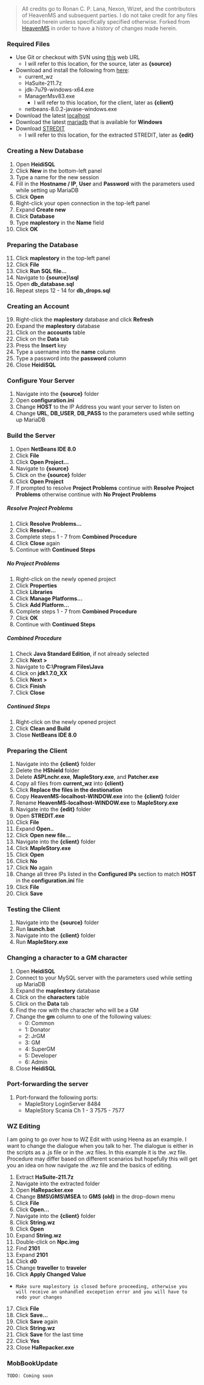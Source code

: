 > All credits go to Ronan C. P. Lana, Nexon, Wizet, and the contributors of HeavenMS and subsequent parties.
> I do not take credit for any files located herein unless specifically specified otherwise.
> Forked from [HeavenMS](https://github.com/ronancpl/HeavenMS) in order to have a history of changes made herein.

### Required Files
 * Use Git or checkout with SVN using [this](https://github.com/ryantpayton/MapleStory.git) web URL
   * I will refer to this location, for the source, later as **{source}**
 * Download and install the following from [here](https://drive.google.com/drive/folders/0BzDsHSr-0V4MYVJ0TWIxd05hYUk):
   * current_wz
   * HaSuite-211.7z
   * jdk-7u79-windows-x64.exe
   * ManagerMsv83.exe
     * I will refer to this location, for the client, later as **{client}**
   * netbeans-8.0.2-javase-windows.exe
 * Download the latest [localhost](https://hostr.co/tsYsQzzV6xT0)
 * Download the latest [mariadb](https://downloads.mariadb.org/mariadb/) that is available for **Windows**
 * Download [STREDIT](http://www.craftnet.nl/Downloads/)
   * I will refer to this location, for the extracted STREDIT, later as **{edit}**

### Creating a New Database
 1. Open **HeidiSQL**
 2. Click **New** in the bottom-left panel
 3. Type a name for the new session
 4. Fill in the **Hostname / IP**, **User** and **Password** with the parameters used while setting up MariaDB
 5. Click **Open**
 6. Right-click your open connection in the top-left panel
 7. Expand **Create new**
 8. Click **Database**
 9. Type **maplestory** in the **Name** field
 10. Click **OK**

### Preparing the Database
 11. Click **maplestory** in the top-left panel
 12. Click **File**
 13. Click **Run SQL file...**
 14. Navigate to **{source}\sql**
 15. Open **db_database.sql**
 16. Repeat steps 12 - 14 for **db_drops.sql**

### Creating an Account
 19. Right-click the **maplestory** database and click **Refresh**
 20. Expand the **maplestory** database
 21. Click on the **accounts** table
 22. Click on the **Data** tab
 23. Press the **Insert** key
 24. Type a username into the **name** column
 25. Type a password into the **password** column
 26. Close **HeidiSQL**

### Configure Your Server
 1. Navigate into the **{source}** folder
 2. Open **configuration.ini**
 3. Change **HOST** to the IP Address you want your server to listen on
 4. Change **URL**, **DB_USER**, **DB_PASS** to the parameters used while setting up MariaDB

### Build the Server
 1. Open **NetBeans IDE 8.0**
 2. Click **File**
 3. Click **Open Project...**
 4. Navigate to **{source}**
 5. Click on the **{source}** folder
 6. Click **Open Project**
 7. If prompted to resolve **Project Problems** continue with **Resolve Project Problems** otherwise continue with **No Project Problems**

##### Resolve Project Problems
 1. Click **Resolve Problems...**
 2. Click **Resolve...**
 3. Complete steps 1 - 7 from **Combined Procedure**
 4. Click **Close** again
 5. Continue with **Continued Steps**

##### No Project Problems
 1. Right-click on the newly opened project
 2. Click **Properties**
 3. Click **Libraries**
 4. Click **Manage Platforms...**
 5. Click **Add Platform...**
 6. Complete steps 1 - 7 from **Combined Procedure**
 7. Click **OK**
 8. Continue with **Continued Steps**

##### Combined Procedure
 1. Check **Java Standard Edition**, if not already selected
 2. Click **Next >**
 3. Navigate to **C:\Program Files\Java**
 4. Click on **jdk1.7.0_XX**
 5. Click **Next >**
 6. Click **Finish**
 7. Click **Close**

##### Continued Steps
 1. Right-click on the newly opened project
 2. Click **Clean and Build**
 3. Close **NetBeans IDE 8.0**

### Preparing the Client
 1. Navigate into the **{client}** folder
 2. Delete the **HShield** folder
 3. Delete **ASPLnchr.exe**, **MapleStory.exe**, and **Patcher.exe**
 4. Copy all files from **current_wz** into **{client}**
 5. Click **Replace the files in the destionation**
 6. Copy **HeavenMS-localhost-WINDOW.exe** into the **{client}** folder
 7. Rename **HeavenMS-localhost-WINDOW.exe** to **MapleStory.exe**
 8. Navigate into the **{edit}** folder
 8. Open **STREDIT.exe**
 9. Click **File**
 10. Expand **Open..**
 11. Click **Open new file...**
 12. Navigate into the **{client}** folder
 13. Click **MapleStory.exe**
 14. Click **Open**
 15. Click **No**
 16. Click **No** again
 17. Change all three IPs listed in the **Configured IPs** section to match **HOST** in the **configuration.ini** file
 18. Click **File**
 19. Click **Save**

### Testing the Client
 1. Navigate into the **{source}** folder
 2. Run **launch.bat**
 3. Navigate into the **{client}** folder
 4. Run **MapleStory.exe**

### Changing a character to a GM character
 1. Open **HeidiSQL**
 2. Connect to your MySQL server with the parameters used while setting up MariaDB
 3. Expand the **maplestory** database
 4. Click on the **characters** table
 5. Click on the **Data** tab
 6. Find the row with the character who will be a GM
 7. Change the **gm** column to one of the following values:
    * 0: Common
    * 1: Donator
    * 2: JrGM
    * 3: GM
    * 4: SuperGM
    * 5: Developer
    * 6: Admin
 8. Close **HeidiSQL**

### Port-forwarding the server
 1. Port-forward the following ports:
    * MapleStory LoginServer 8484
    * MapleStory Scania Ch 1 - 3 7575 - 7577

### WZ Editing
I am going to go over how to WZ Edit with using Heena as an example. I want to change the dialogue when you talk to her. The dialogue is either in the scripts as a .js file or in the .wz files. In this example it is the .wz file. Procedure may differ based on different scenarios but hopefully this will get you an idea on how navigate the .wz file and the basics of editing.
 1. Extract **HaSuite-211.7z**
 2. Navigate into the extracted folder
 3. Open **HaRepacker.exe**
 4. Change **BMS\GMS\MSEA** to **GMS (old)** in the drop-down menu
 5. Click **File**
 6. Click **Open...**
 7. Navigate into the **{client}** folder
 8. Click **String.wz**
 9. Click **Open**
 10. Expand **String.wz**
 11. Double-click on **Npc.img**
 12. Find **2101**
 13. Expand **2101**
 14. Click **d0**
 15. Change **traveller** to **traveler**
 16. Click **Apply Changed Value**
 * ```Make sure maplestory is closed before proceeding, otherwise you will receive an unhandled excepetion error and you will have to redo your changes```
 17. Click **File**
 18. Click **Save...**
 19. Click **Save** again
 20. Click **String.wz**
 21. Click **Save** for the last time
 22. Click **Yes**
 23. Close **HaRepacker.exe**

### MobBookUpdate
```TODO: Coming soon```